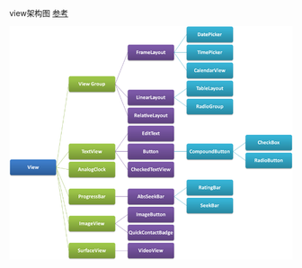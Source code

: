 view架构图 [参考](http://liuwangshu.cn/application/view/1-coordinate-system.html)

![](view_platform.png)